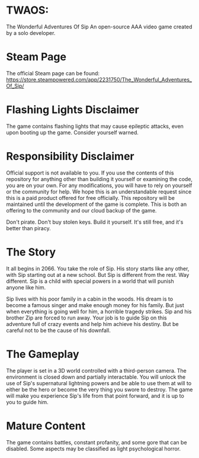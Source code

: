 # TWAOS: 
The Wonderful Adventures Of Sip
An open-source AAA video game created by a solo developer.

# Steam Page
The official Steam page can be found:
https://store.steampowered.com/app/2231750/The_Wonderful_Adventures_Of_Sip/

# Flashing Lights Disclaimer
The game contains flashing lights that may cause epileptic attacks, even upon booting up the game. Consider yourself warned.

# Responsibility Disclaimer
Official support is not available to you. If you use the contents of this repository for anything other than building it yourself or examining the code, you are on your own. For any modifications, you will have to rely on yourself or the community for help. We hope this is an understandable request since this is a paid product offered for free officially. This repository will be maintained until the development of the game is complete. This is both an offering to the community and our cloud backup of the game.

Don't pirate. Don't buy stolen keys. Build it yourself. It's still free, and it's better than piracy.

# The Story
It all begins in 2066. You take the role of Sip. His story starts like any other, with Sip starting out at a new school. But Sip is different from the rest. Way different. Sip is a child with special powers in a world that will punish anyone like him.

Sip lives with his poor family in a cabin in the woods. His dream is to become a famous singer and make enough money for his family. But just when everything is going well for him, a horrible tragedy strikes. Sip and his brother Zip are forced to run away. Your job is to guide Sip on this adventure full of crazy events and help him achieve his destiny. But be careful not to be the cause of his downfall.

# The Gameplay
The player is set in a 3D world controlled with a third-person camera. The environment is closed down and partially interactable. You will unlock the use of Sip's supernatural lightning powers and be able to use them at will to either be the hero or become the very thing you swore to destroy. The game will make you experience Sip's life from that point forward, and it is up to you to guide him.

# Mature Content
The game contains battles, constant profanity, and some gore that can be disabled. Some aspects may be classified as light psychological horror.
